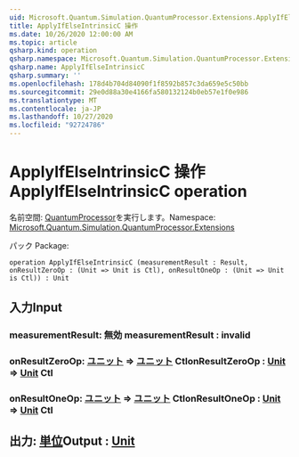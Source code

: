 ```yaml
---
uid: Microsoft.Quantum.Simulation.QuantumProcessor.Extensions.ApplyIfElseIntrinsicC
title: ApplyIfElseIntrinsicC 操作
ms.date: 10/26/2020 12:00:00 AM
ms.topic: article
qsharp.kind: operation
qsharp.namespace: Microsoft.Quantum.Simulation.QuantumProcessor.Extensions
qsharp.name: ApplyIfElseIntrinsicC
qsharp.summary: ''
ms.openlocfilehash: 178d4b704d84090f1f8592b857c3da659e5c50bb
ms.sourcegitcommit: 29e0d88a30e4166fa580132124b0eb57e1f0e986
ms.translationtype: MT
ms.contentlocale: ja-JP
ms.lasthandoff: 10/27/2020
ms.locfileid: "92724786"
---
```

# <a name="applyifelseintrinsicc-operation"></a><span data-ttu-id="09cd2-102">ApplyIfElseIntrinsicC 操作</span><span class="sxs-lookup"><span data-stu-id="09cd2-102">ApplyIfElseIntrinsicC operation</span></span>

<span data-ttu-id="09cd2-103">名前空間: [QuantumProcessor](xref:Microsoft.Quantum.Simulation.QuantumProcessor.Extensions)を実行します。</span><span class="sxs-lookup"><span data-stu-id="09cd2-103">Namespace: [Microsoft.Quantum.Simulation.QuantumProcessor.Extensions](xref:Microsoft.Quantum.Simulation.QuantumProcessor.Extensions)</span></span>

<span data-ttu-id="09cd2-104">パック [](https://nuget.org/packages/)</span><span class="sxs-lookup"><span data-stu-id="09cd2-104">Package: [](https://nuget.org/packages/)</span></span>




```qsharp
operation ApplyIfElseIntrinsicC (measurementResult : Result, onResultZeroOp : (Unit => Unit is Ctl), onResultOneOp : (Unit => Unit is Ctl)) : Unit
```


## <a name="input"></a><span data-ttu-id="09cd2-105">入力</span><span class="sxs-lookup"><span data-stu-id="09cd2-105">Input</span></span>

### <a name="measurementresult--__invalidresult__"></a><span data-ttu-id="09cd2-106">measurementResult: __無効 <Result>__</span><span class="sxs-lookup"><span data-stu-id="09cd2-106">measurementResult : __invalid<Result>__</span></span>




### <a name="onresultzeroop--unit--unit-ctl"></a><span data-ttu-id="09cd2-107">onResultZeroOp: [ユニット](xref:microsoft.quantum.lang-ref.unit) => [ユニット](xref:microsoft.quantum.lang-ref.unit) Ctl</span><span class="sxs-lookup"><span data-stu-id="09cd2-107">onResultZeroOp : [Unit](xref:microsoft.quantum.lang-ref.unit) => [Unit](xref:microsoft.quantum.lang-ref.unit) Ctl</span></span>




### <a name="onresultoneop--unit--unit-ctl"></a><span data-ttu-id="09cd2-108">onResultOneOp: [ユニット](xref:microsoft.quantum.lang-ref.unit) => [ユニット](xref:microsoft.quantum.lang-ref.unit) Ctl</span><span class="sxs-lookup"><span data-stu-id="09cd2-108">onResultOneOp : [Unit](xref:microsoft.quantum.lang-ref.unit) => [Unit](xref:microsoft.quantum.lang-ref.unit) Ctl</span></span>





## <a name="output--unit"></a><span data-ttu-id="09cd2-109">出力: [単位](xref:microsoft.quantum.lang-ref.unit)</span><span class="sxs-lookup"><span data-stu-id="09cd2-109">Output : [Unit](xref:microsoft.quantum.lang-ref.unit)</span></span>

